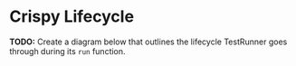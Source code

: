 # Crispy Lifecycle

**TODO:** Create a diagram below that outlines the lifecycle TestRunner goes through during its `run` function.
